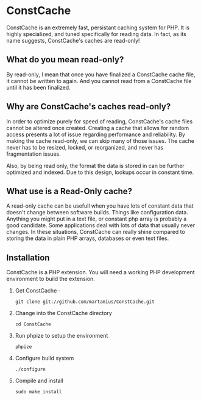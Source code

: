 ConstCache
==========

ConstCache is an extremely fast, persistant caching system for PHP. It is highly specialized, and tuned specifically for reading data. In fact, as its name suggests, ConstCache's caches are read-only!


What do you mean read-only?
---------------------------
By read-only, I mean that once you have finalized a ConstCache cache file, it cannot be written to again.
And you cannot read from a ConstCache file until it has been finalized.


Why are ConstCache's caches read-only?
--------------------------------------
In order to optimize purely for speed of reading, ConstCache's cache files cannot be altered once created.
Creating a cache that allows for random access presents a lot of issue regarding performance and reliability. 
By making the cache read-only, we can skip many of those issues. The cache never has to be resized, locked, or reorganized, and never has fragmentation issues.

Also, by being read only, the format the data is stored in can be further optimized and indexed. Due to this design, lookups occur in constant time.

What use is a Read-Only cache?
------------------------------
A read-only cache can be usefull when you have lots of constant data that doesn't change between software builds. Things like configuration data. Anything you might put in a text file, or constant php array is probably a good candidate.
Some applications deal with lots of data that usually never changes. 
In these situations, ConstCache can really shine compared to storing the data in plain PHP arrays, databases or even text files.


Installation
------------
ConstCache is a PHP extension. You will need a working PHP development environment to build the extension.

1.	Get ConstCache - 

		git clone git://github.com/martamius/ConstCache.git
2.	Change into the ConstCache directory

		cd ConstCache
3.	Run phpize to setup the environment

		phpize
4.	Configure build system

		./configure
5.	Compile and install

		sudo make install

